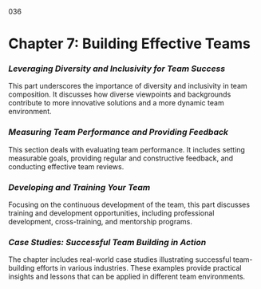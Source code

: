 036

# **Chapter 7: Building Effective Teams**


### ***Leveraging Diversity and Inclusivity for Team Success***

This part underscores the importance of diversity and
inclusivity in team composition. It discusses how diverse viewpoints and
backgrounds contribute to more innovative solutions and a more dynamic team
environment.

### ***Measuring Team Performance and Providing Feedback***

This section deals with evaluating team performance. It
includes setting measurable goals, providing regular and constructive feedback,
and conducting effective team reviews.

### ***Developing and Training Your Team***

Focusing on the continuous development of the team, this
part discusses training and development opportunities, including professional
development, cross-training, and mentorship programs.

### ***Case Studies: Successful Team Building in Action***

The chapter includes real-world case studies illustrating
successful team-building efforts in various industries. These examples provide
practical insights and lessons that can be applied in different team
environments.
